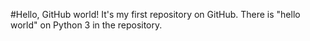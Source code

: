 #Hello, GitHub world!
It's my first repository on GitHub.
There is "hello world" on Python 3 in the repository.
